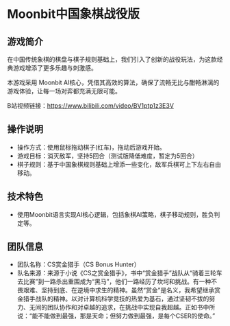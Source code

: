 <!--
 * 
 * @FilePath: README.md
 * @Author: Spaceack
 * @Date: 2025-08-17 16:49:09
 * @LastEditors: Spaceack
 * @LastEditTime: 2025-08-18 12:28:51
 * @Description: 
-->
# Moonbit中国象棋战役版

## 游戏简介
在中国传统象棋的棋盘与棋子规则基础上，我们引入了创新的战役玩法，为这款经典游戏增添了更多乐趣与刺激感。

本游戏采用 Moonbit AI核心，凭借其高效的算法，确保了流畅无比与酣畅淋漓的游戏体验，让每一场对弈都充满无限可能。

B站视频链接：https://www.bilibili.com/video/BV1ptp1z3E3V

## 操作说明
- 操作方式：使用鼠标拖动棋子(红车)，拖动后游戏开始。
- 游戏目标：消灭敌军，坚持5回合（测试版降低难度，暂定为5回合）
- 棋子规则：基于中国象棋规则基础上增添一些变化，敌军兵棋可上下左右自由移动。

## 技术特色
- 使用Moonbit语言实现AI核心逻辑，包括象棋AI策略，棋子移动规则，胜负判定等。

## 团队信息
- 团队名称：CS赏金猎手（CS Bonus Hunter）
- 队名来源：来源于小说《CS之赏金猎手》，书中“赏金猎手”战队从“骑着三轮车去比赛”到一路杀出重围成为“黑马”，他们一路经历了坎坷和挑战。有一种不畏艰难、坚持到底、在逆境中求生的精神。虽然“赏金”是名义，我希望继承赏金猎手战队的精神。以对计算机科学竞技的热爱为基石，通过坚韧不拔的努力、无间的团队协作和对卓越的追求，在挑战中实现自我超越。正如书中所说：“能不能做到最强，那是天命；但努力做到最强，是每个CSER的使命。” 
